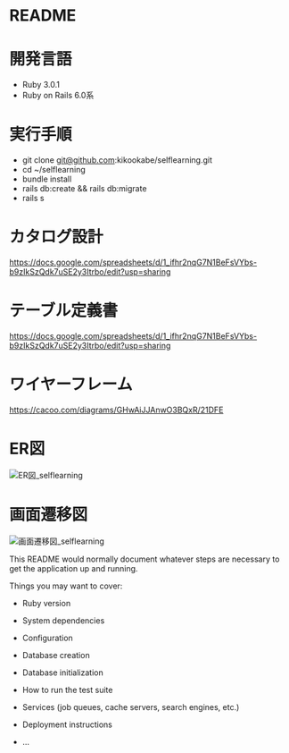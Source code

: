 # README

# 開発言語
* Ruby 3.0.1
* Ruby on Rails 6.0系

# 実行手順
* git clone git@github.com:kikookabe/selflearning.git
* cd ~/selflearning
* bundle install
* rails db:create && rails db:migrate
* rails s

# カタログ設計
https://docs.google.com/spreadsheets/d/1_ifhr2nqG7N1BeFsVYbs-b9zIkSzQdk7uSE2y3Itrbo/edit?usp=sharing

# テーブル定義書
https://docs.google.com/spreadsheets/d/1_ifhr2nqG7N1BeFsVYbs-b9zIkSzQdk7uSE2y3Itrbo/edit?usp=sharing

# ワイヤーフレーム
https://cacoo.com/diagrams/GHwAiJJAnwO3BQxR/21DFE

# ER図
![ER図_selflearning](https://user-images.githubusercontent.com/103089831/169773347-d7de0250-688d-4bc8-b682-bd100ec4d048.png)

# 画面遷移図
![画面遷移図_selflearning](https://user-images.githubusercontent.com/103089831/169773668-3a4601bd-14d5-4d78-9a18-bbe667ec4a0b.png)


This README would normally document whatever steps are necessary to get the
application up and running.

Things you may want to cover:

* Ruby version

* System dependencies

* Configuration

* Database creation

* Database initialization

* How to run the test suite

* Services (job queues, cache servers, search engines, etc.)

* Deployment instructions

* ...
